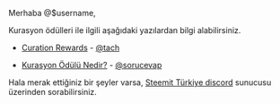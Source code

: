 Merhaba @$username,

Kurasyon ödülleri ile ilgili aşağıdaki yazılardan bilgi alabilirsiniz.

*	[Curation Rewards](https://steemit.com/tr/@tach/steemit-i-tanima-rehberi-9-nasil-curation-rewards-kazaniriz) - [@tach](http://steemit.com/@tach)

*	[Kurasyon Ödülü Nedir?](https://steemit.com/tr/@sorucevap/kuerasyon-oeduelue-nedir-nasil-kueratoer-olunur) - [@sorucevap](http://steemit.com/@sorucevap)


Hala merak ettiğiniz bir şeyler varsa, [Steemit Türkiye discord](https://discord.gg/XmtWUHW) sunucusu üzerinden sorabilirsiniz.